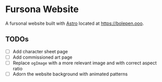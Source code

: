 # Fursona Website 

A fursonal website built with [Astro](https://astro.build) located at https://bolepen.ooo.


## TODOs

- [ ] Add character sheet page
- [ ] Add commissioned art page
- [ ] Replace `ogImage` with a more relevant image and with correct aspect ratio
- [ ] Adorn the website background with animated patterns
